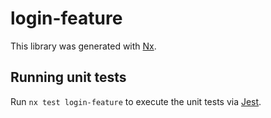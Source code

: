 # login-feature

This library was generated with [Nx](https://nx.dev).

## Running unit tests

Run `nx test login-feature` to execute the unit tests via [Jest](https://jestjs.io).
